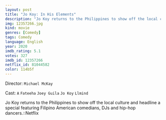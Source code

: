 ```yaml
---
layout: post
title: "Jo Koy: In His Elements"
description: "Jo Koy returns to the Philippines to show off the local culture and headline a special featuring Filipino American comedians, DJs and hip-hop dancers.::Netflix.."
img: 12357266.jpg
kind: movie
genres: [Comedy]
tags: Comedy 
language: English
year: 2020
imdb_rating: 5.1
votes: 327
imdb_id: 12357266
netflix_id: 81044582
color: 114b5f
---
```

Director: `Michael McKay`  

Cast: `A` `Fateeha` `Joey Guila` `Jo Koy` `Llmind` 

Jo Koy returns to the Philippines to show off the local culture and headline a special featuring Filipino American comedians, DJs and hip-hop dancers.::Netflix